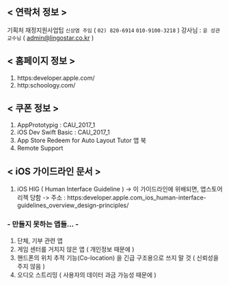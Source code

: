 ## < 연락처 정보 >
기획처 재정지원사업팁 `신상염 주임`  ( `02) 820-6914` `010-9100-3218` ) 
강사님 : `윤 성관 교수님` ( admin@lingostar.co.kr ) 

## < 홈페이지 정보 >
1. https:developer.apple.com/
2. http:schoology.com/

## < 쿠폰 정보 >
1. AppPrototypig : CAU_2017_1
2. iOS Dev Swift Basic : CAU_2017_1
3. App Store Redeem for Auto Layout Tutor 앱 북
4. Remote Support

## < iOS 가이드라인 문서 >
1. iOS HIG ( Human Interface Guideline ) -> 이 가이드라인에 위배되면, 앱스토어 리젝 당함
-> 주소 : https:developer.apple.com_ios_human-interface-guidelines_overview_design-principles/

### - 만들지 못하는 앱들… -
1. 단체, 기부 관련 앱
2. 게임 센터를 거치지 않은 앱 ( 개인정보 때문에 )
3. 핸드폰의 위치 추적 기능(Co-location) 을 긴급 구조용으로 쓰지 말 것 ( 신뢰성을 주지 않음 )
4. 오디오 스트리밍 ( 사용자의 데이터 과금 가능성 때문에 )

